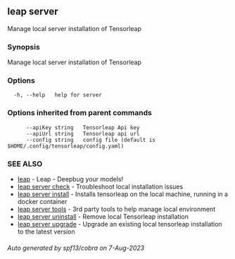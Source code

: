## leap server

Manage local server installation of Tensorleap

### Synopsis

Manage local server installation of Tensorleap

### Options

```
  -h, --help   help for server
```

### Options inherited from parent commands

```
      --apiKey string   Tensorleap Api key
      --apiUrl string   Tensorleap api url
      --config string   config file (default is $HOME/.config/tensorleap/config.yaml)
```

### SEE ALSO

* [leap](leap.md)	 - Leap - Deepbug your models!
* [leap server check](leap_server_check.md)	 - Troubleshoot local installation issues
* [leap server install](leap_server_install.md)	 - Installs tensorleap on the local machine, running in a docker container
* [leap server tools](leap_server_tools.md)	 - 3rd party tools to help manage local environment
* [leap server uninstall](leap_server_uninstall.md)	 - Remove local Tensorleap installation
* [leap server upgrade](leap_server_upgrade.md)	 - Upgrade an existing local tensorleap installation to the latest version

###### Auto generated by spf13/cobra on 7-Aug-2023
